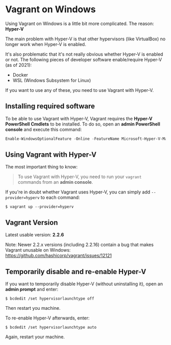 # Vagrant on Windows

Using Vagrant on Windows is a little bit more complicated. The reason: **Hyper-V**

The main problem with Hyper-V is that other hypervisors (like VirtualBox) no longer work when Hyper-V is enabled.

It's also problematic that it's not really obvious whether Hyper-V is enabled or not. The following pieces of developer software enable/require Hyper-V (as of 2021):

* Docker
* WSL (Windows Subsystem for Linux)

If you want to use any of these, you need to use Vagrant with Hyper-V.

## Installing required software

To be able to use Vagrant with Hyper-V, Vagrant requires the **Hyper-V PowerShell Cmdlets** to be installed. To do so, open an **admin PowerShell console** and execute this command:

```powershell
Enable-WindowsOptionalFeature -Online -FeatureName Microsoft-Hyper-V-Management-PowerShell -All
```

## Using Vagrant with Hyper-V

The most important thing to know:

> To use Vagrant with Hyper-V, you need to run your `vagrant` commands from an **admin console**.

If you're in doubt whether Vagrant uses Hyper-V, you can simply add `--provider=hyperv` to each command:

```
$ vagrant up --provider=hyperv
```

## Vagrant Version

Latest usable version: **2.2.6**

Note: Newer 2.2.x versions (including 2.2.16) contain a bug that makes Vagrant unusable on Windows: <https://github.com/hashicorp/vagrant/issues/12121>

## Temporarily disable and re-enable Hyper-V

If you want to temporarily disable Hyper-V (without uninstalling it), open an **admin prompt** and enter:

```
$ bcdedit /set hypervisorlaunchtype off
```

Then restart you machine.

To re-enable Hyper-V afterwards, enter:

```
$ bcdedit /set hypervisorlaunchtype auto
```

Again, restart your machine.
